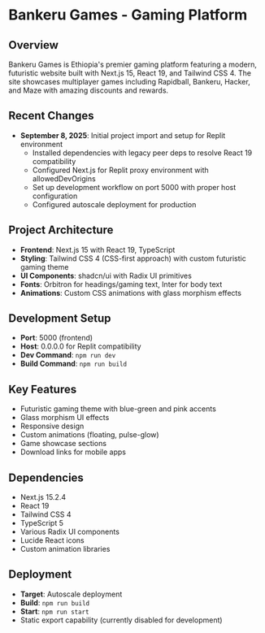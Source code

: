 # Bankeru Games - Gaming Platform

## Overview
Bankeru Games is Ethiopia's premier gaming platform featuring a modern, futuristic website built with Next.js 15, React 19, and Tailwind CSS 4. The site showcases multiplayer games including Rapidball, Bankeru, Hacker, and Maze with amazing discounts and rewards.

## Recent Changes
- **September 8, 2025**: Initial project import and setup for Replit environment
  - Installed dependencies with legacy peer deps to resolve React 19 compatibility
  - Configured Next.js for Replit proxy environment with allowedDevOrigins
  - Set up development workflow on port 5000 with proper host configuration
  - Configured autoscale deployment for production

## Project Architecture
- **Frontend**: Next.js 15 with React 19, TypeScript
- **Styling**: Tailwind CSS 4 (CSS-first approach) with custom futuristic gaming theme
- **UI Components**: shadcn/ui with Radix UI primitives
- **Fonts**: Orbitron for headings/gaming text, Inter for body text
- **Animations**: Custom CSS animations with glass morphism effects

## Development Setup
- **Port**: 5000 (frontend)
- **Host**: 0.0.0.0 for Replit compatibility
- **Dev Command**: `npm run dev`
- **Build Command**: `npm run build`

## Key Features
- Futuristic gaming theme with blue-green and pink accents
- Glass morphism UI effects
- Responsive design
- Custom animations (floating, pulse-glow)
- Game showcase sections
- Download links for mobile apps

## Dependencies
- Next.js 15.2.4
- React 19
- Tailwind CSS 4
- TypeScript 5
- Various Radix UI components
- Lucide React icons
- Custom animation libraries

## Deployment
- **Target**: Autoscale deployment
- **Build**: `npm run build`
- **Start**: `npm run start`
- Static export capability (currently disabled for development)